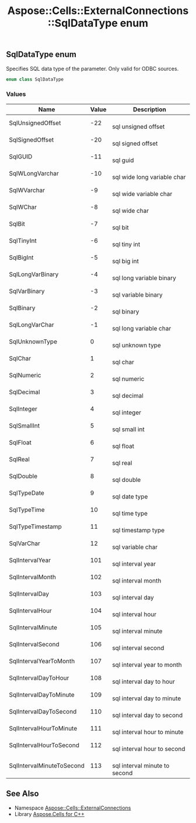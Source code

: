 ﻿---
title: Aspose::Cells::ExternalConnections::SqlDataType enum
linktitle: SqlDataType
second_title: Aspose.Cells for C++ API Reference
description: 'Aspose::Cells::ExternalConnections::SqlDataType enum. Specifies SQL data type of the parameter. Only valid for ODBC sources in C++.'
type: docs
weight: 1400
url: /cpp/aspose.cells.externalconnections/sqldatatype/
---
## SqlDataType enum


Specifies SQL data type of the parameter. Only valid for ODBC sources.

```cpp
enum class SqlDataType
```

### Values

| Name | Value | Description |
| --- | --- | --- |
| SqlUnsignedOffset | -22 | <br>sql unsigned offset |
| SqlSignedOffset | -20 | <br>sql signed offset |
| SqlGUID | -11 | <br>sql guid |
| SqlWLongVarchar | -10 | <br>sql wide long variable char |
| SqlWVarchar | -9 | <br>sql wide variable char |
| SqlWChar | -8 | <br>sql wide char |
| SqlBit | -7 | <br>sql bit |
| SqlTinyInt | -6 | <br>sql tiny int |
| SqlBigInt | -5 | <br>sql big int |
| SqlLongVarBinary | -4 | <br>sql long variable binary |
| SqlVarBinary | -3 | <br>sql variable binary |
| SqlBinary | -2 | <br>sql binary |
| SqlLongVarChar | -1 | <br>sql long variable char |
| SqlUnknownType | 0 | <br>sql unknown type |
| SqlChar | 1 | <br>sql char |
| SqlNumeric | 2 | <br>sql numeric |
| SqlDecimal | 3 | <br>sql decimal |
| SqlInteger | 4 | <br>sql integer |
| SqlSmallInt | 5 | <br>sql small int |
| SqlFloat | 6 | <br>sql float |
| SqlReal | 7 | <br>sql real |
| SqlDouble | 8 | <br>sql double |
| SqlTypeDate | 9 | <br>sql date type |
| SqlTypeTime | 10 | <br>sql time type |
| SqlTypeTimestamp | 11 | <br>sql timestamp type |
| SqlVarChar | 12 | <br>sql variable char |
| SqlIntervalYear | 101 | <br>sql interval year |
| SqlIntervalMonth | 102 | <br>sql interval month |
| SqlIntervalDay | 103 | <br>sql interval day |
| SqlIntervalHour | 104 | <br>sql interval hour |
| SqlIntervalMinute | 105 | <br>sql interval minute |
| SqlIntervalSecond | 106 | <br>sql interval second |
| SqlIntervalYearToMonth | 107 | <br>sql interval year to month |
| SqlIntervalDayToHour | 108 | <br>sql interval day to hour |
| SqlIntervalDayToMinute | 109 | <br>sql interval day to minute |
| SqlIntervalDayToSecond | 110 | <br>sql interval day to second |
| SqlIntervalHourToMinute | 111 | <br>sql interval hour to minute |
| SqlIntervalHourToSecond | 112 | <br>sql interval hour to second |
| SqlIntervalMinuteToSecond | 113 | <br>sql interval minute to second |

## See Also

* Namespace [Aspose::Cells::ExternalConnections](../)
* Library [Aspose.Cells for C++](../../)
